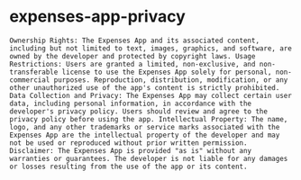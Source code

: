 # expenses-app-privacy
`Ownership Rights: The Expenses App and its associated content, including but not limited to text, images, graphics, and software, are owned by the developer and protected by copyright laws.
Usage Restrictions: Users are granted a limited, non-exclusive, and non-transferable license to use the Expenses App solely for personal, non-commercial purposes. Reproduction, distribution, modification, or any other unauthorized use of the app's content is strictly prohibited.
Data Collection and Privacy: The Expenses App may collect certain user data, including personal information, in accordance with the developer's privacy policy. Users should review and agree to the privacy policy before using the app.
Intellectual Property: The name, logo, and any other trademarks or service marks associated with the Expenses App are the intellectual property of the developer and may not be used or reproduced without prior written permission.
Disclaimer: The Expenses App is provided "as is" without any warranties or guarantees. The developer is not liable for any damages or losses resulting from the use of the app or its content.`

